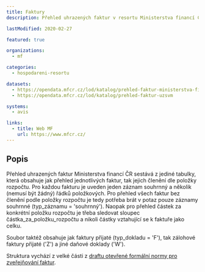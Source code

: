 ```yaml
---
title: Faktury
description: Přehled uhrazených faktur v resortu Ministerstva financí ČR

lastModified: 2020-02-27

featured: true

organizations:
  - mf

categories:
  - hospodareni-resortu

datasets:
  - https://opendata.mfcr.cz/lod/katalog/prehled-faktur-ministerstva-financi-cr
  - https://opendata.mfcr.cz/lod/katalog/prehled-faktur-uzsvm

systems:
  - avis

links:
  - title: Web MF
    url: https://www.mfcr.cz/
---
```


## Popis

Přehled uhrazených faktur Ministerstva financí ČR sestává z jediné tabulky, která obsahuje jak přehled jednotlivých faktur, tak jejich členění dle položky rozpočtu. Pro každou fakturu je uveden jeden záznam souhrnný a několik (nemusí být žádný) řádků položkových. Pro přehled všech faktur bez členění podle položky rozpočtu je tedy potřeba brát v potaz pouze záznamy souhrnné (typ_záznamu = 'souhrnný'). Naopak pro přehled částek za konkrétní položku rozpočtu je třeba sledovat sloupec částka_za_položku_rozpočtu a nikoli částky vztahující se k faktuře jako celku.

Soubor taktéž obsahuje jak faktury přijaté (typ_dokladu = 'F'), tak zálohové faktury přijaté ('Z') a jiné daňové doklady ('W').

Struktura vychází z velké části z [draftu otevřené formální normy pro zveřejňování faktur](https://ofn.gov.cz/faktury/draft "Otevřené formální normy - faktury").
